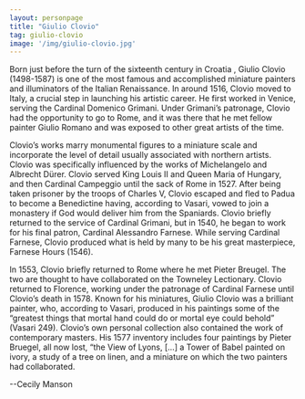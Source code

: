 ```yaml
---
layout: personpage
title: "Giulio Clovio"
tag: giulio-clovio
image: '/img/giulio-clovio.jpg'
---
```


<p>Born just before the turn of the sixteenth century in Croatia , Giulio Clovio (1498-1587) is one of the most famous and accomplished miniature painters and illuminators of the Italian Renaissance. In around 1516, Clovio moved to Italy, a crucial step in launching his artistic career. He first worked in Venice, serving the Cardinal Domenico Grimani. Under Grimani’s patronage, Clovio had the opportunity to go to Rome, and it was there that he met fellow painter Giulio Romano and was exposed to other great artists of the time.</p>
<p>Clovio’s works marry monumental figures to a miniature scale and incorporate the level of detail usually associated with northern artists. Clovio was specifically influenced by the works of Michelangelo and Albrecht Dürer. Clovio served King Louis II and Queen Maria of Hungary, and then Cardinal Campeggio until the sack of Rome in 1527. After being taken prisoner by the troops of Charles V, Clovio escaped and fled to Padua to become a Benedictine having, according to Vasari, vowed to join a monastery if God would deliver him from the Spaniards. Clovio briefly returned to the service of Cardinal Grimani, but in 1540, he began to work for his final patron, Cardinal Alessandro Farnese. While serving Cardinal Farnese, Clovio produced what is held by many to be his great masterpiece, Farnese Hours (1546).</p>
<p>In 1553, Clovio briefly returned to Rome where he met Pieter Breugel. The two are thought to have collaborated on the Towneley Lectionary. Clovio returned to Florence, working under the patronage of Cardinal Farnese until Clovio’s death in 1578. Known for his miniatures, Giulio Clovio was a brilliant painter, who, according to Vasari, produced in his paintings some of the “greatest things that mortal hand could do or mortal eye could behold” (Vasari 249). Clovio’s own personal collection also contained the work of contemporary masters. His 1577 inventory includes four paintings by Pieter Bruegel, all now lost, “the View of Lyons, […] a Tower of Babel painted on ivory, a study of a tree on linen, and a miniature on which the two painters had collaborated.</p>
<p>	      --Cecily Manson</p>